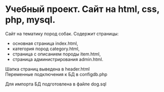 # Учебный проект. Сайт на html, css, php, mysql.
Сайт на тематику пород собак. Содержит страницы:  
- основная страница index.html,  
- категория пород category.html,  
- страница с описанием породы item.html,  
- страница администрирования admin.html.  
  
Шапка страниц выведена в header.html  
Переменные подключения к БД в configdb.php  

Для импорта БД подготовлена в файле dog.sql
